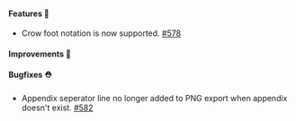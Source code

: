 #### Features 🚀

- Crow foot notation is now supported. [#578](https://github.com/terrastruct/d2/pull/578)

#### Improvements 🧹

#### Bugfixes ⛑️

- Appendix seperator line no longer added to PNG export when appendix doesn't exist. [#582](https://github.com/terrastruct/d2/pull/582)

